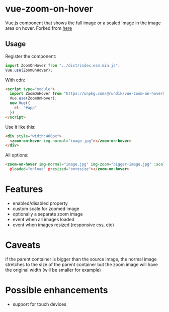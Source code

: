 # vue-zoom-on-hover
Vue.js component that shows the full image or a scaled image in the image area on hover. Forked from [here](https://github.com/Intera/vue-zoom-on-hover)

## Usage
Register the component:
```js
import ZoomOnHover from "../dist/index.esm.min.js";
Vue.use(ZoomOnHover);
````

With cdn:
```html
<script type="module">
  import ZoomOnHover from "https://unpkg.com/@rundik/vue-zoom-on-hover@latest/dist/index.esm.min.js";
  Vue.use(ZoomOnHover);
  new Vue({
    el: "#app"
  })
</script>
```

Use it like this:
```html
<div style="width:400px">
  <zoom-on-hover img-normal="image.jpg"></zoom-on-hover>
</div>
```

All options:
```html
<zoom-on-hover img-normal="image.jpg" img-zoom="bigger-image.jpg" :scale="1.5" :disabled="true"
  @loaded="onload" @resized="onresize"></zoom-on-hover>
```

# Features
* enabled/disabled property
* custom scale for zoomed image
* optionally a separate zoom image
* event when all images loaded
* event when images resized (responsive css, etc)

# Caveats
if the parent container is bigger than the source image, the normal image stretches to the size of the parent container but the zoom image will have the original width (will be smaller for example)

# Possible enhancements
* support for touch devices